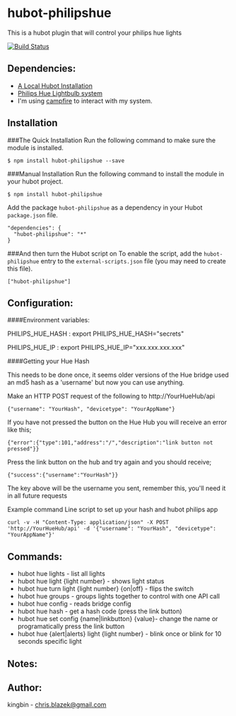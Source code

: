 # hubot-philipshue

This is a hubot plugin that will control your philips hue lights

[![Build Status](https://travis-ci.org/hubot-scripts/hubot-example.png)](https://travis-ci.org/kingbin/hubot-philipshue)

## Dependencies:
-   [A Local Hubot Installation](https://github.com/github/hubot/blob/master/docs/README.md "A Local Hubot Installation")
-   [Philips Hue Lightbulb system](https://www.meethue.com/en-US "Philips Hue Lightbulb system")
-	I'm using [campfire](https://campfirenow.com/ "campfire") to interact with my system.

## Installation

###The Quick Installation
Run the following command to make sure the module is installed.

    $ npm install hubot-philipshue --save

###Manual Installation
Run the following command to install the module in your hubot project.

    $ npm install hubot-philipshue

Add the package `hubot-philipshue` as a dependency in your Hubot `package.json` file.

    "dependencies": {
      "hubot-philipshue": "*"
    }
###And then turn the Hubot script on
To enable the script, add the `hubot-philipshue` entry to the `external-scripts.json` file (you may need to create this file).

    ["hubot-philipshue"]


## Configuration:
####Environment variables:

   PHILIPS\_HUE\_HASH : export PHILIPS\_HUE\_HASH="secrets"

   PHILIPS\_HUE\_IP : export PHILIPS\_HUE\_IP="xxx.xxx.xxx.xxx"

####Getting your Hue Hash

 This needs to be done once, it seems older versions of the Hue bridge used an md5 hash as a 'username' but now you can use anything.

 Make an HTTP POST request of the following to http://YourHueHub/api

	{"username": "YourHash", "devicetype": "YourAppName"}
 
If you have not pressed the button on the Hue Hub you will receive an error like this;

	{"error":{"type":101,"address":"/","description":"link button not pressed"}}
 Press the link button on the hub and try again and you should receive;

	{"success":{"username":"YourHash"}}
 The key above will be the username you sent, remember this, you'll need it in all future requests

Example command Line script to set up your hash and hubot philips app

	curl -v -H "Content-Type: application/json" -X POST 'http://YourHueHub/api' -d '{"username": "YourHash", "devicetype": "YourAppName"}'


## Commands:
-   hubot hue lights - list all lights
-   hubot hue light {light number}  - shows light status
-   hubot hue turn light {light number} {on|off} - flips the switch
-   hubot hue groups - groups lights together to control with one API call
-   hubot hue config - reads bridge config
-   hubot hue hash - get a hash code (press the link button)
-   hubot hue set config {name|linkbutton} {value\}- change the name or programatically press the link button
-   hubot hue {alert|alerts} light {light number} - blink once or blink for 10 seconds specific light

## Notes:

## Author:
   kingbin - chris.blazek@gmail.com
